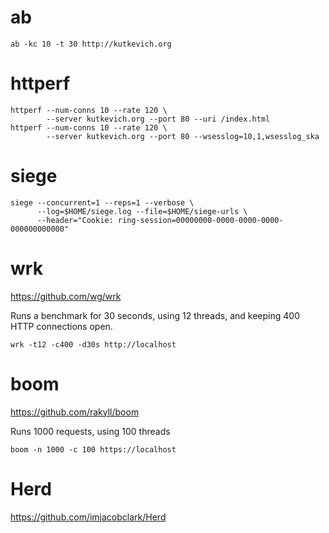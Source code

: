 # ab

    ab -kc 10 -t 30 http://kutkevich.org

# httperf

    httperf --num-conns 10 --rate 120 \
            --server kutkevich.org --port 80 --uri /index.html
    httperf --num-conns 10 --rate 120 \
            --server kutkevich.org --port 80 --wsesslog=10,1,wsesslog_ska

# siege

    siege --concurrent=1 --reps=1 --verbose \
          --log=$HOME/siege.log --file=$HOME/siege-urls \
          --header="Cookie: ring-session=00000000-0000-0000-0000-000000000000"

# wrk

<https://github.com/wg/wrk>

Runs a benchmark for 30 seconds, using 12 threads, and keeping
400 HTTP connections open.

    wrk -t12 -c400 -d30s http://localhost

# boom

<https://github.com/rakyll/boom>

Runs 1000 requests, using 100 threads

    boom -n 1000 -c 100 https://localhost

# Herd

<https://github.com/imjacobclark/Herd>
